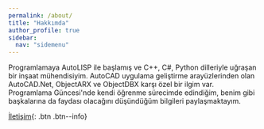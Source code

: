 ```yaml
---
permalink: /about/
title: "Hakkımda"
author_profile: true
sidebar:
  nav: "sidemenu"
---
```

Programlamaya AutoLISP ile başlamış ve C++, C#, Python dilleriyle uğraşan bir inşaat mühendisiyim. AutoCAD uygulama geliştirme arayüzlerinden olan AutoCAD.Net, ObjectARX ve ObjectDBX karşı özel bir ilgim var. Programlama Güncesi'nde kendi öğrenme sürecimde edindiğim, benim gibi başkalarına da faydası olacağını düşündüğüm bilgileri paylaşmaktayım.

[İletişim](https://eykaraduman.github.io/contact/){: .btn .btn--info}
